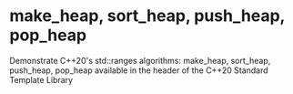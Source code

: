 # make_heap, sort_heap, push_heap, pop_heap
Demonstrate C++20's std::ranges algorithms: make_heap, sort_heap, push_heap, pop_heap available in the <algorithm> header of the C++20 Standard Template Library
